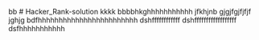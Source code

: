 bb # Hacker_Rank-solution
kkkk
bbbbhkghhhhhhhhhhh
jfkhjnb
gjgjfgjfjfjf
jghjg
bdfhhhhhhhhhhhhhhhhhhhhhhhh
dshffffffffffff
dshffffffffffffffffff
dsfhhhhhhhhhhh
